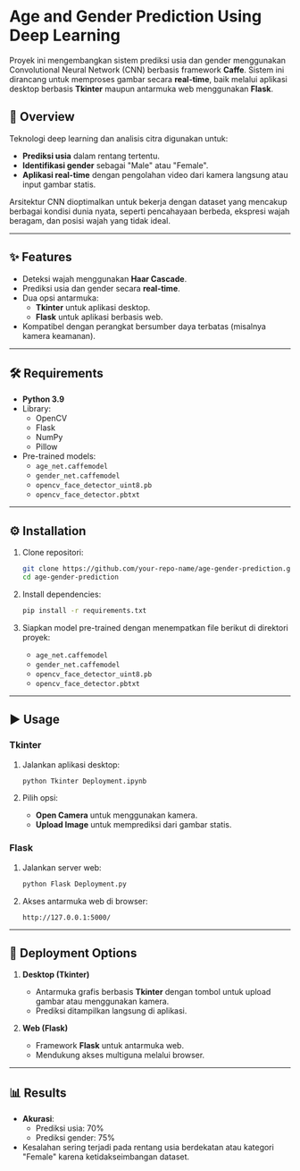 # Age and Gender Prediction Using Deep Learning


Proyek ini mengembangkan sistem prediksi usia dan gender menggunakan Convolutional Neural Network (CNN) berbasis framework **Caffe**. Sistem ini dirancang untuk memproses gambar secara **real-time**, baik melalui aplikasi desktop berbasis **Tkinter** maupun antarmuka web menggunakan **Flask**.


## 🌟 Overview

Teknologi deep learning dan analisis citra digunakan untuk:
- **Prediksi usia** dalam rentang tertentu.
- **Identifikasi gender** sebagai "Male" atau "Female".
- **Aplikasi real-time** dengan pengolahan video dari kamera langsung atau input gambar statis.

Arsitektur CNN dioptimalkan untuk bekerja dengan dataset yang mencakup berbagai kondisi dunia nyata, seperti pencahayaan berbeda, ekspresi wajah beragam, dan posisi wajah yang tidak ideal.

---

## ✨ Features

- Deteksi wajah menggunakan **Haar Cascade**.
- Prediksi usia dan gender secara **real-time**.
- Dua opsi antarmuka:
  - **Tkinter** untuk aplikasi desktop.
  - **Flask** untuk aplikasi berbasis web.
- Kompatibel dengan perangkat bersumber daya terbatas (misalnya kamera keamanan).

---

## 🛠 Requirements

- **Python 3.9**
- Library:
  - OpenCV
  - Flask
  - NumPy
  - Pillow
- Pre-trained models:
  - `age_net.caffemodel`
  - `gender_net.caffemodel`
  - `opencv_face_detector_uint8.pb`
  - `opencv_face_detector.pbtxt`

---

## ⚙️ Installation

1. Clone repositori:
   ```bash
   git clone https://github.com/your-repo-name/age-gender-prediction.git
   cd age-gender-prediction
   ```

2. Install dependencies:
   ```bash
   pip install -r requirements.txt
   ```

3. Siapkan model pre-trained dengan menempatkan file berikut di direktori proyek:
   - `age_net.caffemodel`
   - `gender_net.caffemodel`
   - `opencv_face_detector_uint8.pb`
   - `opencv_face_detector.pbtxt`

---

## ▶️ Usage

### **Tkinter**
1. Jalankan aplikasi desktop:
   ```bash
   python Tkinter Deployment.ipynb
   ```

2. Pilih opsi:
   - **Open Camera** untuk menggunakan kamera.
   - **Upload Image** untuk memprediksi dari gambar statis.

### **Flask**
1. Jalankan server web:
   ```bash
   python Flask Deployment.py
   ```

2. Akses antarmuka web di browser:
   ```
   http://127.0.0.1:5000/
   ```

---

## 🚀 Deployment Options

1. **Desktop (Tkinter)**
   - Antarmuka grafis berbasis **Tkinter** dengan tombol untuk upload gambar atau menggunakan kamera.
   - Prediksi ditampilkan langsung di aplikasi.

2. **Web (Flask)**
   - Framework **Flask** untuk antarmuka web.
   - Mendukung akses multiguna melalui browser.

---

## 📊 Results

- **Akurasi**:
  - Prediksi usia: 70%
  - Prediksi gender: 75%
- Kesalahan sering terjadi pada rentang usia berdekatan atau kategori "Female" karena ketidakseimbangan dataset.


